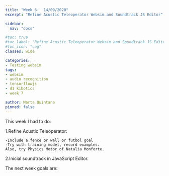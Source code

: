 ```yaml
---
title: "Week 6.  14/09/2020"
excerpt: "Refine Acustic Teleoperator Websim and Soundtrack JS Editor"

sidebar:
  nav: "docs"

#toc: true
#toc_label: "Refine Acustic Teleoperator Websim and Soundtrack JS Editor"
#toc_icon: "cog"
classes: wide

categories:
- Testing websim
tags:
- websim
- audio recognition
- tensorflowjs
- d1 kibotics
- week 7

author: Marta Quintana
pinned: false
---
```


This week I had to do:

1.Refine Acustic Teleoperator: 

	-Include a fence or wall or futbol goal
	-Try with training model, record examples.
	Also, try Physics Motor of Natalia Monforte.

2.Inicial soundtrack in JavaScript Editor.



The next week goals are:
